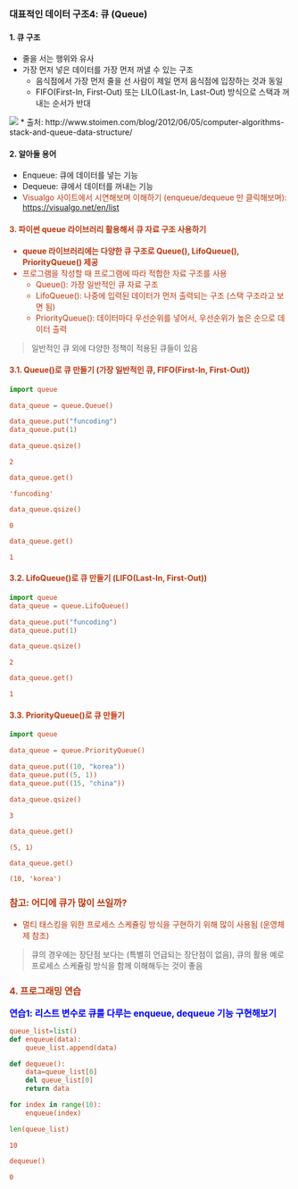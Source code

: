 ### 대표적인 데이터 구조4: 큐 (Queue)

#### 1. 큐 구조
* 줄을 서는 행위와 유사
* 가장 먼저 넣은 데이터를 가장 먼저 꺼낼 수 있는 구조
  - 음식점에서 가장 먼저 줄을 선 사람이 제일 먼저 음식점에 입장하는 것과 동일
  - FIFO(First-In, First-Out) 또는 LILO(Last-In, Last-Out) 방식으로 스택과 꺼내는 순서가 반대
  
<img src="https://www.fun-coding.org/00_Images/queue.png" />
* 출처: http://www.stoimen.com/blog/2012/06/05/computer-algorithms-stack-and-queue-data-structure/



#### 2. 알아둘 용어
* Enqueue: 큐에 데이터를 넣는 기능
* Dequeue: 큐에서 데이터를 꺼내는 기능
* <font color='#BF360C'>Visualgo 사이트에서 시연해보며 이해하기 (enqueue/dequeue 만 클릭해보며): https://visualgo.net/en/list

#### 3. 파이썬 queue 라이브러리 활용해서 큐 자료 구조 사용하기
* **queue 라이브러리에는 다양한 큐 구조로 Queue(), LifoQueue(), PriorityQueue() 제공**
* <font color='#BF360C'>프로그램을 작성할 때 프로그램에 따라 적합한 자료 구조를 사용</font>
  - Queue(): 가장 일반적인 큐 자료 구조
  - LifoQueue(): 나중에 입력된 데이터가 먼저 출력되는 구조 (스택 구조라고 보면 됨)
  - PriorityQueue(): 데이터마다 우선순위를 넣어서, 우선순위가 높은 순으로 데이터 출력
  
> 일반적인 큐 외에 다양한 정책이 적용된 큐들이 있음

#### 3.1. Queue()로 큐 만들기 (가장 일반적인 큐, FIFO(First-In, First-Out))


```python
import queue

data_queue = queue.Queue()
```


```python
data_queue.put("funcoding")
data_queue.put(1)
```


```python
data_queue.qsize()
```




    2




```python
data_queue.get()
```




    'funcoding'




```python
data_queue.qsize()
```




    0




```python
data_queue.get()
```




    1



#### 3.2. LifoQueue()로 큐 만들기 (LIFO(Last-In, First-Out))


```python
import queue
data_queue = queue.LifoQueue()
```


```python
data_queue.put("funcoding")
data_queue.put(1)
```


```python
data_queue.qsize()
```




    2




```python
data_queue.get()
```




    1



#### 3.3. PriorityQueue()로 큐 만들기


```python
import queue

data_queue = queue.PriorityQueue()
```


```python
data_queue.put((10, "korea"))
data_queue.put((5, 1))
data_queue.put((15, "china"))
```


```python
data_queue.qsize()
```




    3




```python
data_queue.get()
```




    (5, 1)




```python
data_queue.get()
```




    (10, 'korea')



### 참고: 어디에 큐가 많이 쓰일까?
- 멀티 태스킹을 위한 프로세스 스케쥴링 방식을 구현하기 위해 많이 사용됨 (운영체제 참조)

> 큐의 경우에는 장단점 보다는 (특별히 언급되는 장단점이 없음), 큐의 활용 예로 프로세스 스케쥴링 방식을 함께 이해해두는 것이 좋음

### 4. 프로그래밍 연습 

<div class="alert alert-block alert-warning">
<strong><font color="blue" size="3em">연습1: 리스트 변수로 큐를 다루는 enqueue, dequeue 기능 구현해보기</font></strong>
</div>


```python
queue_list=list()
def enqueue(data):
    queue_list.append(data)

def dequeue():
    data=queue_list[0]
    del queue_list[0]
    return data
```


```python
for index in range(10):
    enqueue(index)

```


```python
len(queue_list)
```




    10




```python
dequeue()
```




    0




